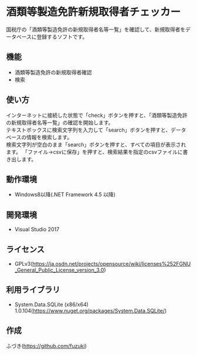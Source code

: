 酒類等製造免許新規取得者チェッカー
=============

国税庁の「酒類等製造免許の新規取得者名等一覧」を確認して、新規取得者をデータベースに登録するソフトです。


## 機能  
* 酒類等製造免許の新規取得者確認
* 検索


## 使い方
インターネットに接続した状態で「check」ボタンを押すと、「酒類等製造免許の新規取得者名等一覧」の確認を開始します。  
テキストボックスに検索文字列を入力して「search」ボタンを押すと、データベースの情報を検索します。  
検索文字列が空白のまま「search」ボタンを押すと、すべての項目が表示されます。
「ファイル->csvに保存」を押すと、検索結果を指定のcsvファイルに書き出します。  

## 動作環境  
* Windows8以降(.NET Framework 4.5 以降)

## 開発環境  
* Visual Studio 2017

## ライセンス  
* GPLv3(<https://ja.osdn.net/projects/opensource/wiki/licenses%252FGNU_General_Public_License_version_3.0>)

## 利用ライブラリ
* System.Data.SQLite (x86/x64) 1.0.104(<https://www.nuget.org/packages/System.Data.SQLite/>)

## 作成
ふづき(<https://github.com/fuzuki>)
